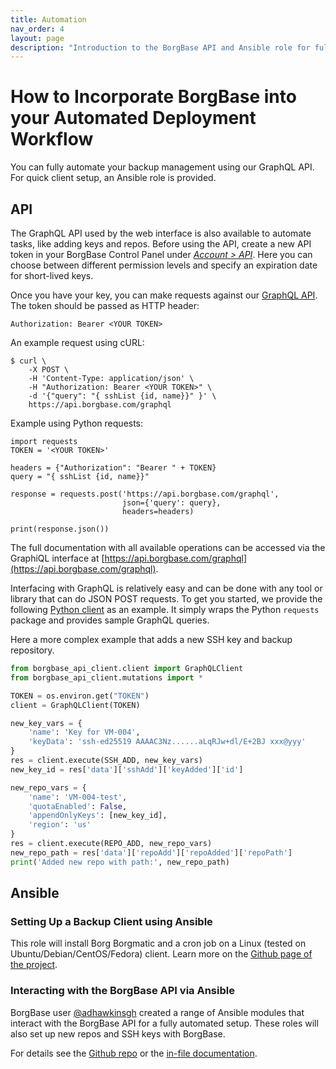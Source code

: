 ```yaml
---
title: Automation
nav_order: 4
layout: page
description: "Introduction to the BorgBase API and Ansible role for full backup automation."
---
```

# How to Incorporate BorgBase into your Automated Deployment Workflow
You can fully automate your backup management using our GraphQL API. For quick client setup, an Ansible role is provided.

## API

The GraphQL API used by the web interface is also available to automate tasks, like adding keys and repos. Before using the API, create a new API token in your BorgBase Control Panel under [*Account > API*](https://www.borgbase.com/account?tab=2). Here you can choose between different permission levels and specify an expiration date for short-lived keys.

Once you have your key, you can make requests against our [GraphQL API](https://api.borgbase.com/graphql). The token should be passed as HTTP header:

`Authorization: Bearer <YOUR TOKEN>`

An example request using cURL:

```
$ curl \
    -X POST \
    -H 'Content-Type: application/json' \
    -H "Authorization: Bearer <YOUR TOKEN>" \
    -d '{"query": "{ sshList {id, name}}" }' \
    https://api.borgbase.com/graphql
```

Example using Python requests:

```
import requests
TOKEN = '<YOUR TOKEN>'

headers = {"Authorization": "Bearer " + TOKEN}
query = "{ sshList {id, name}}" 

response = requests.post('https://api.borgbase.com/graphql',
                         json={'query': query}, 
                         headers=headers)

print(response.json())
```

The full documentation with all available operations can be accessed via the GraphiQL interface at [https://api.borgbase.com/graphql](https://api.borgbase.com/graphql).

Interfacing with GraphQL is relatively easy and can be done with any tool or library that can do JSON POST requests. To get you started, we provide the following [Python client](https://github.com/borgbase/borgbase-api-client) as an example. It simply wraps the Python `requests` package and provides sample GraphQL queries.

Here a more complex example that adds a new SSH key and backup repository.


```python
from borgbase_api_client.client import GraphQLClient
from borgbase_api_client.mutations import *

TOKEN = os.environ.get("TOKEN")
client = GraphQLClient(TOKEN)

new_key_vars = {
    'name': 'Key for VM-004',
    'keyData': 'ssh-ed25519 AAAAC3Nz......aLqRJw+dl/E+2BJ xxx@yyy'
}
res = client.execute(SSH_ADD, new_key_vars)
new_key_id = res['data']['sshAdd']['keyAdded']['id']

new_repo_vars = {
    'name': 'VM-004-test',
    'quotaEnabled': False,
    'appendOnlyKeys': [new_key_id],
    'region': 'us'
}
res = client.execute(REPO_ADD, new_repo_vars)
new_repo_path = res['data']['repoAdd']['repoAdded']['repoPath']
print('Added new repo with path:', new_repo_path)
```

## Ansible

### Setting Up a Backup Client using Ansible

This role will install Borg Borgmatic and a cron job on a Linux (tested on Ubuntu/Debian/CentOS/Fedora) client. Learn more on the [Github page of the project](https://github.com/borgbase/ansible-role-borgbackup).

### Interacting with the BorgBase API via Ansible

BorgBase user [@adhawkinsgh](https://twitter.com/adhawkinsgh/) created a range of Ansible modules that interact with the BorgBase API for a fully automated setup. These roles will also set up new repos and SSH keys with BorgBase.

For details see the [Github repo](https://github.com/adhawkins/ansible-borgbase) or the [in-file documentation](https://github.com/adhawkins/ansible-borgbase/blob/master/borgbase_repo.py).

